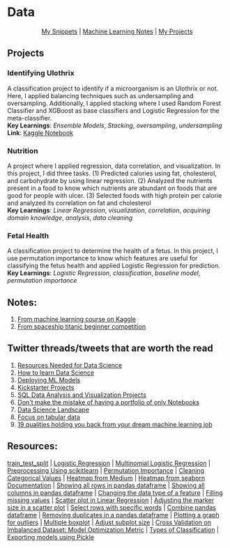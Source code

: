 # Data

<p align="center">
  <a href="https://github.com/Dixboi/DataJourney/blob/main/snippets.md">My Snippets</a> | <a href="https://github.com/Dixboi/DataJourney/blob/main/MachineLearningNotebookNotes.ipynb">Machine Learning Notes</a> | <a href="https://github.com/Dixboi/DataJourney/tree/main/Projects">My Projects</a>
</p>

## Projects

### Identifying Ulothrix
A classification project to identify if a microorganism is an Ulothrix or not. Here, I applied balancing techniques such as undersampling and oversampling. Additionally, I applied stacking where I used Random Forest Classifier and XGBoost as base classifiers and Logistic Regression for the meta-classifier. <br>
**Key Learnings**: *Ensemble Models*, *Stacking*, *oversampling*, *undersampling* <br>
**Link**: [Kaggle Notebook](https://www.kaggle.com/code/raimondextervinluan/microbes-notebook-ulothrix-or-nah#Stacked-Model)

### Nutrition
A project where I applied regression, data correlation, and visualization. In this project, I did three tasks. (1) Predicted calories using fat, cholesterol, and carbohydrate by using linear regression. (2) Analyzed the nutrients present in a food to know which nutrients are abundant on foods that are good for people with ulcer. (3)  Selected foods with high protein per calorie and analyzed its correlation on fat and cholesterol<br>
**Key Learnings**: *Linear Regression*, *visualization*, *correlation*, *acquiring domain knowledge*, *analysis*, *data cleaning*

### Fetal Health
A classification project to determine the health of a fetus. In this project, I use permutation importance to know which features are useful for classifying the fetus health and applied Logistic Regression for prediction. <br>
**Key Learnings**: *Logistic Regression*, *classification*, *baseline model*, *permutation importance*

## Notes:
1. [From machine learning course on Kaggle](https://github.com/Dixboi/DataAnalysisJourney/blob/main/MachineLearningNotebookNotes.ipynb)
2. [From spaceship titanic beginner competition](https://github.com/Dixboi/DataAnalysisJourney/blob/main/spaceship-titanic-a-complete-guide.ipynb)

## Twitter threads/tweets that are worth the read
1. [Resources Needed for Data Science](https://twitter.com/vvekparmar/status/1529489587143610369)
2. [How to learn Data Science](https://twitter.com/prthgo/status/1525125176857198592)
3. [Deploying ML Models](https://twitter.com/svpino/status/1523633898755788802)
4. [Kickstarter Projects](https://www.facebook.com/PhilippineNationalElection2022/videos/3148863975380363)
5. [SQL Data Analysis and Visualization Projects](https://twitter.com/Aakriiti_Sharma/status/1522820020765696000)
6. [Don't make the mistake of having a portfolio of only Notebooks](https://twitter.com/thoughtsondata/status/1522969010949791745)
7. [Data Science Landscape](https://twitter.com/bindureddy/status/1522793091534450689)
8. [Focus on tabular data](https://twitter.com/marktenenholtz/status/1517473318743384073)
9. [19 qualities holding you back from your dream machine learning job](https://twitter.com/marktenenholtz/status/1521097180357922816)

## Resources:
[train_test_split](https://machinelearningmastery.com/train-test-split-for-evaluating-machine-learning-algorithms/) | [Logistic Regression](https://www.upgrad.com/blog/logistic-regression-for-machine-learning/) | [Multinomial Logistic Regression](https://machinelearningmastery.com/multinomial-logistic-regression-with-python/) | [Preprocessing Using scikitlearn](https://scikit-learn.org/stable/modules/preprocessing.html) | [Permutation Importance](https://www.kaggle.com/code/dansbecker/permutation-importance) | [Cleaning Categorical Values](https://medium.com/analytics-vidhya/data-cleaning-with-python-categorical-variables-1a904761fa27) | [Heatmap from Medium](https://medium.com/analytics-vidhya/how-relevant-is-heatmap-in-your-machine-learning-model-6eb79a820f18) | [Heatmap from seaborn Documentation](https://seaborn.pydata.org/generated/seaborn.heatmap.html) | [Showing all rows in pandas dataframe](https://www.geeksforgeeks.org/how-to-display-all-rows-from-dataframe-using-pandas/) | [Showing all columns in pandas dataframe](https://www.geeksforgeeks.org/how-to-show-all-columns-of-a-pandas-dataframe/) | [Changing the data type of a feature](https://www.geeksforgeeks.org/change-the-data-type-of-a-column-or-a-pandas-series/) | [Filling missing values](https://www.geeksforgeeks.org/working-with-missing-data-in-pandas/) | [Scatter plot in Linear Regression](https://www.tutorialspoint.com/linear-regression-with-matplotlib-numpy) | [Adjusting the marker size in a scatter plot](https://matplotlib.org/stable/api/_as_gen/matplotlib.pyplot.scatter.html) | [Select rows with specific words](https://www.geeksforgeeks.org/select-rows-that-contain-specific-text-using-pandas/) | [Combine pandas dataframe](https://www.geeksforgeeks.org/how-to-combine-two-dataframe-in-python-pandas/) | [Removing duplicates in a pandas dataframe](https://datatofish.com/remove-duplicates-pandas-dataframe/) | [Plotting a graph for outliers](https://www.geeksforgeeks.org/finding-the-outlier-points-from-matplotlib/) | [Multiple boxplot](https://www.includehelp.com/python/multiple-box-plot-in-python-using-matplotlib.aspx) | [Adjust subplot size](https://www.statology.org/subplot-size-matplotlib/) | [Cross Validation on Imbalanced Dataset: Model Optimization Metric](https://medium.com/lumiata/cross-validation-for-imbalanced-datasets-9d203ba47e8) | [Types of Classification](https://machinelearningmastery.com/types-of-classification-in-machine-learning/) | [Exporting models using Pickle](https://practicaldatascience.co.uk/machine-learning/how-to-save-and-load-machine-learning-models-using-pickle)

